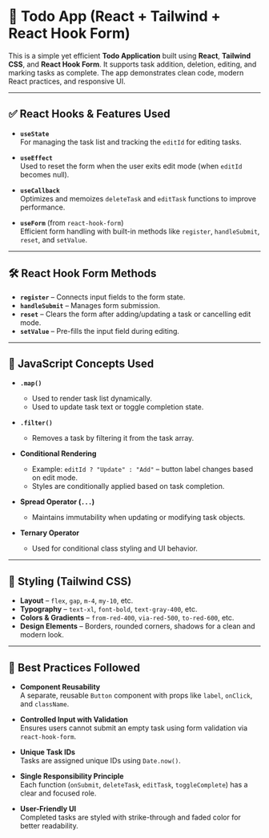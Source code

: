 # 📝 Todo App (React + Tailwind + React Hook Form)

This is a simple yet efficient **Todo Application** built using **React**, **Tailwind CSS**, and **React Hook Form**. It supports task addition, deletion, editing, and marking tasks as complete. The app demonstrates clean code, modern React practices, and responsive UI.

---

## ✅ React Hooks & Features Used

- **`useState`**  
  For managing the task list and tracking the `editId` for editing tasks.

- **`useEffect`**  
  Used to reset the form when the user exits edit mode (when `editId` becomes null).

- **`useCallback`**  
  Optimizes and memoizes `deleteTask` and `editTask` functions to improve performance.

- **`useForm`** (from `react-hook-form`)  
  Efficient form handling with built-in methods like `register`, `handleSubmit`, `reset`, and `setValue`.

---

## 🛠️ React Hook Form Methods

- **`register`** – Connects input fields to the form state.
- **`handleSubmit`** – Manages form submission.
- **`reset`** – Clears the form after adding/updating a task or cancelling edit mode.
- **`setValue`** – Pre-fills the input field during editing.

---

## 🧠 JavaScript Concepts Used

- **`.map()`**
  - Used to render task list dynamically.
  - Used to update task text or toggle completion state.

- **`.filter()`**
  - Removes a task by filtering it from the task array.

- **Conditional Rendering**
  - Example: `editId ? "Update" : "Add"` – button label changes based on edit mode.
  - Styles are conditionally applied based on task completion.

- **Spread Operator (`...`)**
  - Maintains immutability when updating or modifying task objects.

- **Ternary Operator**
  - Used for conditional class styling and UI behavior.

---

## 🎨 Styling (Tailwind CSS)

- **Layout** – `flex`, `gap`, `m-4`, `my-10`, etc.
- **Typography** – `text-xl`, `font-bold`, `text-gray-400`, etc.
- **Colors & Gradients** – `from-red-400`, `via-red-500`, `to-red-600`, etc.
- **Design Elements** – Borders, rounded corners, shadows for a clean and modern look.

---

## 🧼 Best Practices Followed

- **Component Reusability**  
  A separate, reusable `Button` component with props like `label`, `onClick`, and `className`.

- **Controlled Input with Validation**  
  Ensures users cannot submit an empty task using form validation via `react-hook-form`.

- **Unique Task IDs**  
  Tasks are assigned unique IDs using `Date.now()`.

- **Single Responsibility Principle**  
  Each function (`onSubmit`, `deleteTask`, `editTask`, `toggleComplete`) has a clear and focused role.

- **User-Friendly UI**  
  Completed tasks are styled with strike-through and faded color for better readability.
